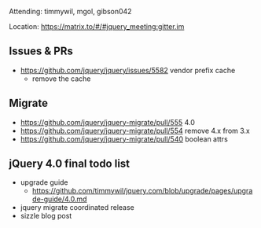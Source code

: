 Attending: timmywil, mgol, gibson042

Location: https://matrix.to/#/#jquery_meeting:gitter.im

## Issues & PRs
* https://github.com/jquery/jquery/issues/5582 vendor prefix cache
	- remove the cache

## Migrate
* https://github.com/jquery/jquery-migrate/pull/555 4.0
* https://github.com/jquery/jquery-migrate/pull/554 remove 4.x from 3.x
* https://github.com/jquery/jquery-migrate/pull/540 boolean attrs

## jQuery 4.0 final todo list
* upgrade guide
	- https://github.com/timmywil/jquery.com/blob/upgrade/pages/upgrade-guide/4.0.md
* jquery migrate coordinated release
* sizzle blog post
